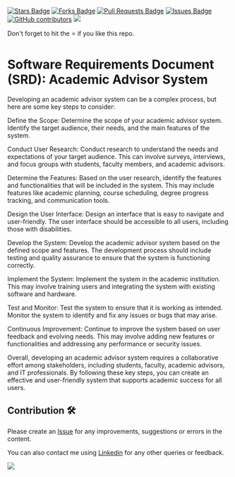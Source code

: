 <a href="https://github.com/drshahizan/software-engineering/stargazers"><img src="https://img.shields.io/github/stars/drshahizan/software-engineering" alt="Stars Badge"/></a>
<a href="https://github.com/drshahizan/software-engineering/network/members"><img src="https://img.shields.io/github/forks/drshahizan/software-engineering" alt="Forks Badge"/></a>
<a href="https://github.com/drshahizan/software-engineering/pulls"><img src="https://img.shields.io/github/issues-pr/drshahizan/software-engineering" alt="Pull Requests Badge"/></a>
<a href="https://github.com/drshahizan/software-engineering"><img src="https://img.shields.io/github/issues/drshahizan/software-engineering" alt="Issues Badge"/></a>
<a href="https://github.com/drshahizan/software-engineering/graphs/contributors"><img alt="GitHub contributors" src="https://img.shields.io/github/contributors/drshahizan/software-engineering?color=2b9348"></a>
![](https://visitor-badge.glitch.me/badge?page_id=drshahizan/software-engineering)

Don't forget to hit the :star: if you like this repo.

# Software Requirements Document (SRD): Academic Advisor System

Developing an academic advisor system can be a complex process, but here are some key steps to consider:

Define the Scope: Determine the scope of your academic advisor system. Identify the target audience, their needs, and the main features of the system.

Conduct User Research: Conduct research to understand the needs and expectations of your target audience. This can involve surveys, interviews, and focus groups with students, faculty members, and academic advisors.

Determine the Features: Based on the user research, identify the features and functionalities that will be included in the system. This may include features like academic planning, course scheduling, degree progress tracking, and communication tools.

Design the User Interface: Design an interface that is easy to navigate and user-friendly. The user interface should be accessible to all users, including those with disabilities.

Develop the System: Develop the academic advisor system based on the defined scope and features. The development process should include testing and quality assurance to ensure that the system is functioning correctly.

Implement the System: Implement the system in the academic institution. This may involve training users and integrating the system with existing software and hardware.

Test and Monitor: Test the system to ensure that it is working as intended. Monitor the system to identify and fix any issues or bugs that may arise.

Continuous Improvement: Continue to improve the system based on user feedback and evolving needs. This may involve adding new features or functionalities and addressing any performance or security issues.

Overall, developing an academic advisor system requires a collaborative effort among stakeholders, including students, faculty, academic advisors, and IT professionals. By following these key steps, you can create an effective and user-friendly system that supports academic success for all users.



## Contribution 🛠️
Please create an [Issue](https://github.com/drshahizan/software-engineering/issues) for any improvements, suggestions or errors in the content.

You can also contact me using [Linkedin](https://www.linkedin.com/in/drshahizan/) for any other queries or feedback.

![](https://visitor-badge.glitch.me/badge?page_id=drshahizan)



